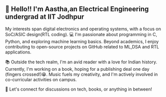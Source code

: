## 👋 Hello!! I'm Aastha,an Electrical Engineering undergrad at IIT Jodhpur

 My interests span digital electronics and operating systems, with a focus on SoC/ASIC design(RTL coding).
 💻 I'm passionate about programming in C, Python, and exploring machine learning basics. Beyond academics, I enjoy contributing to open-source projects on GitHub related to ML,DSA and RTL applications.

📚 Outside the tech realm, I'm an avid reader with a love for Indian history. Currently, I'm working on a book, hoping for a publishing deal one day (fingers crossed!)😁. Music fuels my creativity, and I'm actively involved in co-curricular activities on campus.

🚀 Let's connect for discussions on tech, books, or anything in between!
